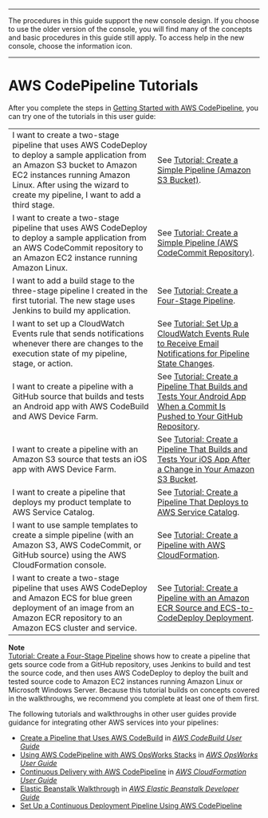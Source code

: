 --------

The procedures in this guide support the new console design\. If you choose to use the older version of the console, you will find many of the concepts and basic procedures in this guide still apply\. To access help in the new console, choose the information icon\.

--------

# AWS CodePipeline Tutorials<a name="tutorials"></a>

After you complete the steps in [Getting Started with AWS CodePipeline](getting-started-codepipeline.md), you can try one of the tutorials in this user guide: 


|  |  | 
| --- |--- |
| I want to create a two\-stage pipeline that uses AWS CodeDeploy to deploy a sample application from an Amazon S3 bucket to Amazon EC2 instances running Amazon Linux\. After using the wizard to create my pipeline, I want to add a third stage\. | See [Tutorial: Create a Simple Pipeline \(Amazon S3 Bucket\)](tutorials-simple-s3.md)\. | 
| I want to create a two\-stage pipeline that uses AWS CodeDeploy to deploy a sample application from an AWS CodeCommit repository to an Amazon EC2 instance running Amazon Linux\. | See [Tutorial: Create a Simple Pipeline \(AWS CodeCommit Repository\)](tutorials-simple-codecommit.md)\. | 
| I want to add a build stage to the three\-stage pipeline I created in the first tutorial\. The new stage uses Jenkins to build my application\. | See [Tutorial: Create a Four\-Stage Pipeline](tutorials-four-stage-pipeline.md)\. | 
| I want to set up a CloudWatch Events rule that sends notifications whenever there are changes to the execution state of my pipeline, stage, or action\. | See [Tutorial: Set Up a CloudWatch Events Rule to Receive Email Notifications for Pipeline State Changes](tutorials-cloudwatch-sns-notifications.md)\. | 
| I want to create a pipeline with a GitHub source that builds and tests an Android app with AWS CodeBuild and AWS Device Farm\. | See [Tutorial: Create a Pipeline That Builds and Tests Your Android App When a Commit Is Pushed to Your GitHub Repository](tutorials-codebuild-devicefarm.md)\. | 
| I want to create a pipeline with an Amazon S3 source that tests an iOS app with AWS Device Farm\. | See [Tutorial: Create a Pipeline That Builds and Tests Your iOS App After a Change in Your Amazon S3 Bucket](tutorials-codebuild-devicefarm-S3.md)\. | 
| I want to create a pipeline that deploys my product template to AWS Service Catalog\. | See [Tutorial: Create a Pipeline That Deploys to AWS Service Catalog](tutorials-S3-servicecatalog.md)\. | 
| I want to use sample templates to create a simple pipeline \(with an Amazon S3, AWS CodeCommit, or GitHub source\) using the AWS CloudFormation console\. | See [Tutorial: Create a Pipeline with AWS CloudFormation](tutorials-cloudformation.md)\. | 
| I want to create a two\-stage pipeline that uses AWS CodeDeploy and Amazon ECS for blue green deployment of an image from an Amazon ECR repository to an Amazon ECS cluster and service\. | See [Tutorial: Create a Pipeline with an Amazon ECR Source and ECS\-to\-CodeDeploy Deployment](tutorials-ecs-ecr-codedeploy.md)\. | 

**Note**  
[Tutorial: Create a Four\-Stage Pipeline](tutorials-four-stage-pipeline.md) shows how to create a pipeline that gets source code from a GitHub repository, uses Jenkins to build and test the source code, and then uses AWS CodeDeploy to deploy the built and tested source code to Amazon EC2 instances running Amazon Linux or Microsoft Windows Server\. Because this tutorial builds on concepts covered in the walkthroughs, we recommend you complete at least one of them first\.

The following tutorials and walkthroughs in other user guides provide guidance for integrating other AWS services into your pipelines:
+ [Create a Pipeline that Uses AWS CodeBuild](https://docs.aws.amazon.com/codebuild/latest/userguide/how-to-create-pipeline.html#pipelines-create-console) in *[AWS CodeBuild User Guide](https://docs.aws.amazon.com/codebuild/latest/userguide/)*
+  [Using AWS CodePipeline with AWS OpsWorks Stacks](https://docs.aws.amazon.com/opsworks/latest/userguide/other-services-cp.html) in *[AWS OpsWorks User Guide](https://docs.aws.amazon.com/opsworks/latest/userguide/)*
+ [Continuous Delivery with AWS CodePipeline](https://docs.aws.amazon.com/AWSCloudFormation/latest/UserGuide/continuous-delivery-codepipeline.html) in *[AWS CloudFormation User Guide](https://docs.aws.amazon.com/AWSCloudFormation/latest/UserGuide/)*
+ [Elastic Beanstalk Walkthrough](https://docs.aws.amazon.com/elasticbeanstalk/latest/dg/GettingStarted.Walkthrough.html) in *[AWS Elastic Beanstalk Developer Guide](https://docs.aws.amazon.com/elasticbeanstalk/latest/dg/)* 
+ [Set Up a Continuous Deployment Pipeline Using AWS CodePipeline](https://aws.amazon.com/getting-started/tutorials/continuous-deployment-pipeline/)
